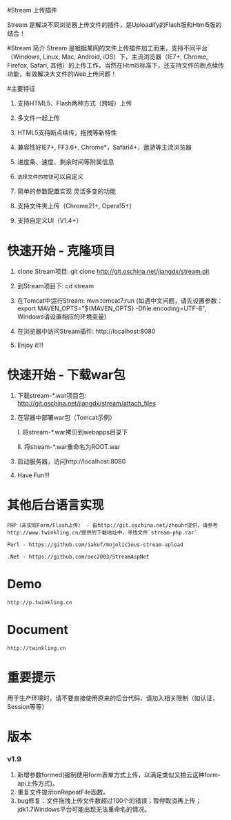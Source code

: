 #Stream 上传插件

Stream 是解决不同浏览器上传文件的插件，是Uploadify的Flash版和Html5版的结合！

#Stream 简介
Stream 是根据某网的文件上传插件加工而来，支持不同平台（Windows, Linux, Mac, Android, iOS）下，主流浏览器（IE7+, Chrome, Firefox, Safari, 其他）的上传工作，当然在Html5标准下，还支持文件的断点续传功能，有效解决大文件的Web上传问题！

#主要特征
1. 支持HTML5、Flash两种方式（跨域）上传

2. 多文件一起上传

3. HTML5支持断点续传，拖拽等新特性

4. 兼容性好IE7+, FF3.6+, Chrome*，Safari4+，遨游等主流浏览器

5. 进度条、速度、剩余时间等附属信息

6. `选择文件的按钮`可以自定义

7. 简单的参数配置实现 灵活多变的功能

8. 支持文件夹上传（Chrome21+, Opera15+）

9. 支持自定义UI（V1.4+）


# 快速开始 - 克隆项目
1. clone Stream项目: git clone http://git.oschina.net/jiangdx/stream.git
2. 到Stream项目下: cd stream
3. 在Tomcat中运行Stream: mvn tomcat7:run
   (如遇中文问题，请先设置参数：export MAVEN_OPTS="${MAVEN_OPTS} -Dfile.encoding=UTF-8", Windows请设置相应的环境变量)
    
4. 在浏览器中访问Stream插件: http://localhost:8080
5. Enjoy it!!!


# 快速开始 - 下载war包
1. 下载stream-*.war项目包: http://git.oschina.net/jiangdx/stream/attach_files
2. 在容器中部署war包（Tomcat示例）

     I.  将stream-*.war拷贝到webapps目录下

     II. 将stream-*.war重命名为ROOT.war
3. 启动服务器，访问http://localhost:8080
4. Have Fun!!! 


# 其他后台语言实现
	PHP（未实现Form/Flash上传） - 由http://git.oschina.net/zhouhr提供，请参考http://www.twinkling.cn/提供的下载地址中，寻找文件`stream-php.rar`
	
	Perl - https://github.com/iakuf/mojolicious-stream-upload
	
	.Net - https://github.com/oec2003/StreamAspNet


# Demo
	http://p.twinkling.cn


# Document
	http://twinkling.cn
	

# 重要提示
用于生产环境时，请不要直接使用原来的后台代码，请加入相关限制（如认证，Session等等）

# 版本
### v1.9
1. 新增参数formed(强制使用form表单方式上传，以满足类似又拍云这种form-api上传方式)。
2. 重复文件提示onRepeatFile函数。
3. bug修复：文件拖拽上传文件数超过100个的错误；暂停取消再上传；jdk1.7Windows平台可能出现无法重命名的情况。
